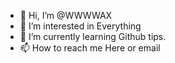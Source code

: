 - 👋 Hi, I’m @WWWWAX
- 👀 I’m interested in Everything
- 🌱 I’m currently learning Github tips.
- 📫 How to reach me Here or email 

<!---
WWWWAX/WWWWAX is a ✨ special ✨ repository because its `README.md` (this file) appears on your GitHub profile.
You can click the Preview link to take a look at your changes.
--->
